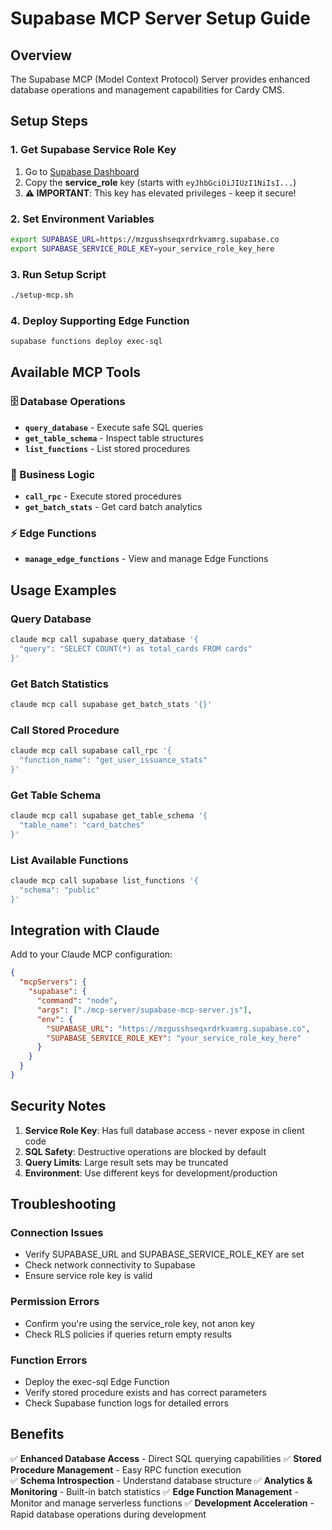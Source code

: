 # Supabase MCP Server Setup Guide

## Overview
The Supabase MCP (Model Context Protocol) Server provides enhanced database operations and management capabilities for Cardy CMS.

## Setup Steps

### 1. Get Supabase Service Role Key
1. Go to [Supabase Dashboard](https://supabase.com/dashboard/project/mzgusshseqxrdrkvamrg/settings/api)
2. Copy the **service_role** key (starts with `eyJhbGciOiJIUzI1NiIsI...`)
3. **⚠️ IMPORTANT**: This key has elevated privileges - keep it secure!

### 2. Set Environment Variables
```bash
export SUPABASE_URL=https://mzgusshseqxrdrkvamrg.supabase.co
export SUPABASE_SERVICE_ROLE_KEY=your_service_role_key_here
```

### 3. Run Setup Script
```bash
./setup-mcp.sh
```

### 4. Deploy Supporting Edge Function
```bash
supabase functions deploy exec-sql
```

## Available MCP Tools

### 🗄️ Database Operations
- **`query_database`** - Execute safe SQL queries
- **`get_table_schema`** - Inspect table structures
- **`list_functions`** - List stored procedures

### 🔧 Business Logic
- **`call_rpc`** - Execute stored procedures
- **`get_batch_stats`** - Get card batch analytics

### ⚡ Edge Functions
- **`manage_edge_functions`** - View and manage Edge Functions

## Usage Examples

### Query Database
```bash
claude mcp call supabase query_database '{
  "query": "SELECT COUNT(*) as total_cards FROM cards"
}'
```

### Get Batch Statistics
```bash
claude mcp call supabase get_batch_stats '{}'
```

### Call Stored Procedure
```bash
claude mcp call supabase call_rpc '{
  "function_name": "get_user_issuance_stats"
}'
```

### Get Table Schema
```bash
claude mcp call supabase get_table_schema '{
  "table_name": "card_batches"
}'
```

### List Available Functions
```bash
claude mcp call supabase list_functions '{
  "schema": "public"
}'
```

## Integration with Claude

Add to your Claude MCP configuration:

```json
{
  "mcpServers": {
    "supabase": {
      "command": "node",
      "args": ["./mcp-server/supabase-mcp-server.js"],
      "env": {
        "SUPABASE_URL": "https://mzgusshseqxrdrkvamrg.supabase.co",
        "SUPABASE_SERVICE_ROLE_KEY": "your_service_role_key_here"
      }
    }
  }
}
```

## Security Notes

1. **Service Role Key**: Has full database access - never expose in client code
2. **SQL Safety**: Destructive operations are blocked by default
3. **Query Limits**: Large result sets may be truncated
4. **Environment**: Use different keys for development/production

## Troubleshooting

### Connection Issues
- Verify SUPABASE_URL and SUPABASE_SERVICE_ROLE_KEY are set
- Check network connectivity to Supabase
- Ensure service role key is valid

### Permission Errors
- Confirm you're using the service_role key, not anon key
- Check RLS policies if queries return empty results

### Function Errors
- Deploy the exec-sql Edge Function
- Verify stored procedure exists and has correct parameters
- Check Supabase function logs for detailed errors

## Benefits

✅ **Enhanced Database Access** - Direct SQL querying capabilities
✅ **Stored Procedure Management** - Easy RPC function execution  
✅ **Schema Introspection** - Understand database structure
✅ **Analytics & Monitoring** - Built-in batch statistics
✅ **Edge Function Management** - Monitor and manage serverless functions
✅ **Development Acceleration** - Rapid database operations during development